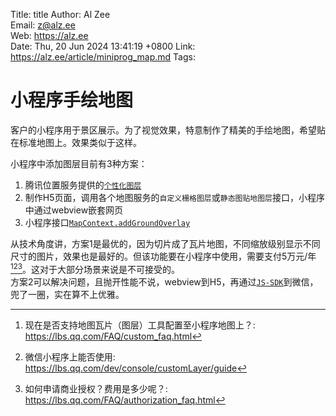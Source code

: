 Title:  title
Author: Al Zee  
Email:  z@alz.ee  
Web:    https://alz.ee  
Date:   Thu, 20 Jun 2024 13:41:19 +0800
Link:   https://alz.ee/article/miniprog_map.md
Tags:   

# 小程序手绘地图

客户的小程序用于景区展示。为了视觉效果，特意制作了精美的手绘地图，希望贴在标准地图上。效果类似于这样。


小程序中添加图层目前有3种方案：
1. 腾讯位置服务提供的[`个性化图层`](https://lbs.qq.com/customMap/)
1. 制作H5页面，调用各个地图服务的`自定义栅格图层`或`静态图贴地图层`接口，小程序中通过webview嵌套网页
1. 小程序接口[`MapContext.addGroundOverlay`](https://developers.weixin.qq.com/miniprogram/dev/api/media/map/MapContext.addGroundOverlay.html)

从技术角度讲，方案1是最优的，因为切片成了瓦片地图，不同缩放级别显示不同尺寸的图片，效果也是最好的。但该功能要在小程序中使用，需要支付5万元/年[^1][^3][^2]。这对于大部分场景来说是不可接受的。   
方案2可以解决问题，且抛开性能不说，webview到H5，再通过[`JS-SDK`](https://developers.weixin.qq.com/doc/offiaccount/OA_Web_Apps/JS-SDK.html)到微信，兜了一圈，实在算不上优雅。  


[^1]: 现在是否支持地图瓦片（图层）工具配置至小程序地图上？: https://lbs.qq.com/FAQ/custom_faq.html
[^3]: 微信小程序上能否使用: https://lbs.qq.com/dev/console/customLayer/guide
[^2]: 如何申请商业授权？费用是多少呢？: https://lbs.qq.com/FAQ/authorization_faq.html
[^js-sdk]: js-sdk: https://developers.weixin.qq.com/doc/offiaccount/OA_Web_Apps/JS-SDK.html
